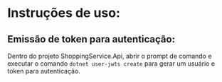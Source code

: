 ﻿# Instruções de uso:

## Emissão de token para autenticação:

Dentro do projeto ShoppingService.Api, abrir o prompt de comando e executar o comando `dotnet user-jwts create` para gerar um usuário e token para autenticação.
